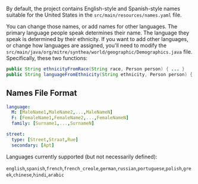 By default, the project contains English-style and Spanish-style names suitable for the United States in the `src/main/resources/names.yaml` file.

You can change those names, or add names for other languages. The primary language people speak determines their name. The language they speak is determined by their ethnicity. If you want to add other languages, or change how languages are assigned, you'll need to modify the `src/main/java/org/mitre/synthea/world/geographic/Demographics.java` file. Specifically, these two functions:

```java
public String ethnicityFromRace(String race, Person person) { ... }
public String languageFromEthnicity(String ethnicity, Person person) { ... }
```

## Names File Format

```yml
language:
  M: [MaleName1,MaleName2,...,MaleNameN]
  F: [FemaleName1,FemaleName2,...,FemaleNameN]
  family: [Surname1,...,SurnameN]

street:
  type: [Street,Straat,Rue]
  secondary: [Apt]
```

Languages currently supported (but not necessarily defined):

`english`,`spanish`,`french`,`french_creole`,`german`,`russian`,`portuguese`,`polish`,`greek`,`chinese`,`hindi`,`arabic`